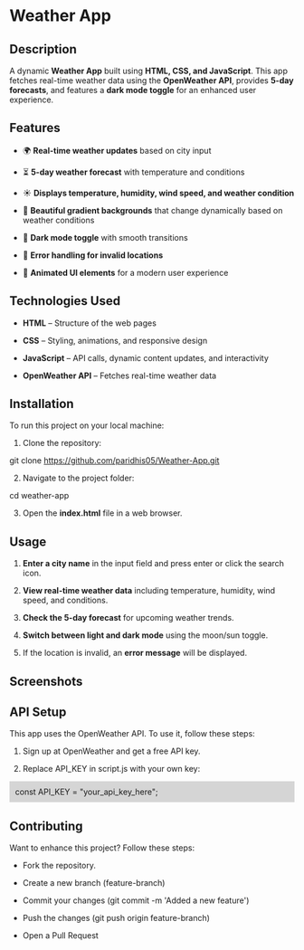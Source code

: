 # Weather App

## Description

A dynamic **Weather App** built using **HTML, CSS, and JavaScript**. This app fetches real-time weather data using the **OpenWeather API**, provides **5-day forecasts**, and features a **dark mode toggle** for an enhanced user experience.


## Features

- 🌍 **Real-time weather updates** based on city input

- ⏳ **5-day weather forecast** with temperature and conditions

- ☀️ **Displays temperature, humidity, wind speed, and weather condition**

- 🎨 **Beautiful gradient backgrounds** that change dynamically based on weather conditions

- 🌙 **Dark mode toggle** with smooth transitions

- 🔧 **Error handling for invalid locations**

- 📱 **Animated UI elements** for a modern user experience


## Technologies Used

- **HTML** – Structure of the web pages

- **CSS** – Styling, animations, and responsive design

- **JavaScript** – API calls, dynamic content updates, and interactivity

- **OpenWeather API** – Fetches real-time weather data


## Installation

To run this project on your local machine:

1. Clone the repository:

git clone https://github.com/paridhis05/Weather-App.git

2. Navigate to the project folder:

cd weather-app

3. Open the **index.html** file in a web browser.


## Usage

1. **Enter a city name** in the input field and press enter or click the search icon.

2. **View real-time weather data** including temperature, humidity, wind speed, and conditions.

3. **Check the 5-day forecast** for upcoming weather trends.

4. **Switch between light and dark mode** using the moon/sun toggle.

5. If the location is invalid, an **error message** will be displayed.


## Screenshots

<!-- ![Quiz Game!](./assets/images/image1.png "Quiz Game")

![Quiz Game!](./assets/images/image2.png "Start")

![Quiz Game!](./assets/images/image3.png "Wrong Answer")

![Quiz Game!](./assets/images/image4.png "Right Answer")

![Quiz Game!](./assets/images/image5.png "Score Display") -->


## API Setup

This app uses the OpenWeather API. To use it, follow these steps:

1. Sign up at OpenWeather and get a free API key.

2. Replace API_KEY in script.js with your own key:
<p style="background: #d5d5d5; padding: 10px">const API_KEY = "your_api_key_here";</p>


## Contributing

Want to enhance this project? Follow these steps:

- Fork the repository.

- Create a new branch (feature-branch)

- Commit your changes (git commit -m 'Added a new feature')

- Push the changes (git push origin feature-branch)

- Open a Pull Request
